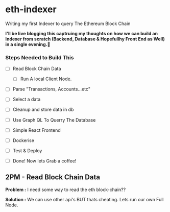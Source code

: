 # eth-indexer
Writing my first Indexer to query The Ethereum Block Chain


**I'll be live blogging this captruing my thoughts on how we can build an Indexer from scratch (Backend, Database & Hopefullhy Front End as Well) in a single evening.🤞**

### Steps Needed to Build This

- [ ] Read Block Chain Data
    - [ ] Run A local Client Node.
- [ ] Parse "Transactions, Accounts...etc"
- [ ] Select a data 
- [ ] Cleanup and store data in db 
- [ ] Use Graph QL To Querry The Database 
- [ ] Simple React Frontend
- [ ] Dockerise 
- [ ] Test & Deploy
- [ ] Done! Now lets Grab a coffee!  


##  2PM - Read Block Chain Data
**Problem :** 
I need some way to read the eth block-chain??  

**Solution :** We can use other api's BUT thats cheating. Lets run our own Full Node.
